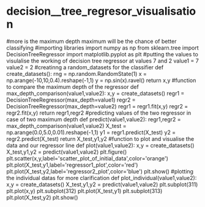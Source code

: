 # decision__tree_regresor_visualisation
#more is the maximum depth maximum will be the chance of better classifying
#importing libraries 
import numpy as np
from sklearn.tree import DecisionTreeRegressor
import matplotlib.pyplot as plt
#putting the values to visulalise the working of decision tree regressor at values 7 and 2
value1 = 7
value2 = 2
#creatinng a random_datasets for the classifier
def create_datasets():
    rng = np.random.RandomState(1)
    x = np.arange(-10,10,0.4).reshape(-1,1)
    y = np.sin(x).ravel()
    return x,y
#function to compare the maximum depth of the regressor
def max_depth_comparison(value1,value2):
    x,y = create_datasets()
    regr1 = DecisionTreeRegressor(max_depth=value1)
    regr2 = DecisionTreeRegressor(max_depth=value2)
    regr1 = regr1.fit(x,y)
    regr2 = regr2.fit(x,y)
    return regr1,regr2
#predicting  values of the two regressor in case of two maximum depth
def predict(value1,value2):
    regr1,regr2 = max_depth_comparison(value1,value2)
    X_test = np.arange(0.0,5.0,0.01).reshape(-1,1)
    y1 = regr1.predict(X_test)
    y2 = regr2.predict(X_test)
    return X_test,y1,y2
#function to plot and visualise the data and our regressor line
def plot(value1,value2):
    x,y = create_datasets()
    X_test,y1,y2 = predict(value1,value2)
    plt.figure()
    plt.scatter(x,y,label='scatter_plot_of_initial_data',color='orange')
    plt.plot(X_test,y1,label='regressor1_plot',color='red')
    plt.plot(X_test,y2,label='regressor2_plot',color='blue')
    plt.show()
#plotting the individual datas for more clarification
def plot_individual(value1,value2):
    x,y = create_datasets()
    X_test,y1,y2 = predict(value1,value2)
    plt.subplot(311)
    plt.plot(x,y)
    plt.subplot(312)
    plt.plot(X_test,y1)
    plt.subplot(313)
    plt.plot(X_test,y2)
    plt.show()
        
    
